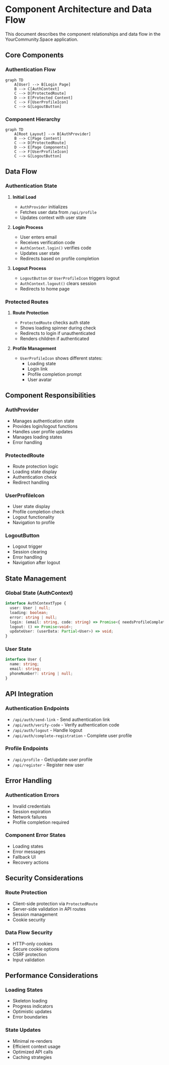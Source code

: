 # Component Architecture and Data Flow

This document describes the component relationships and data flow in the YourCommunity.Space application.

## Core Components

### Authentication Flow
```mermaid
graph TD
    A[User] --> B[Login Page]
    B --> C[AuthContext]
    C --> D[ProtectedRoute]
    D --> E[Protected Content]
    C --> F[UserProfileIcon]
    C --> G[LogoutButton]
```

### Component Hierarchy
```mermaid
graph TD
    A[Root Layout] --> B[AuthProvider]
    B --> C[Page Content]
    C --> D[ProtectedRoute]
    D --> E[Page Components]
    C --> F[UserProfileIcon]
    C --> G[LogoutButton]
```

## Data Flow

### Authentication State
1. **Initial Load**
   - `AuthProvider` initializes
   - Fetches user data from `/api/profile`
   - Updates context with user state

2. **Login Process**
   - User enters email
   - Receives verification code
   - `AuthContext.login()` verifies code
   - Updates user state
   - Redirects based on profile completion

3. **Logout Process**
   - `LogoutButton` or `UserProfileIcon` triggers logout
   - `AuthContext.logout()` clears session
   - Redirects to home page

### Protected Routes
1. **Route Protection**
   - `ProtectedRoute` checks auth state
   - Shows loading spinner during check
   - Redirects to login if unauthenticated
   - Renders children if authenticated

2. **Profile Management**
   - `UserProfileIcon` shows different states:
     - Loading state
     - Login link
     - Profile completion prompt
     - User avatar

## Component Responsibilities

### AuthProvider
- Manages authentication state
- Provides login/logout functions
- Handles user profile updates
- Manages loading states
- Error handling

### ProtectedRoute
- Route protection logic
- Loading state display
- Authentication check
- Redirect handling

### UserProfileIcon
- User state display
- Profile completion check
- Logout functionality
- Navigation to profile

### LogoutButton
- Logout trigger
- Session clearing
- Error handling
- Navigation after logout

## State Management

### Global State (AuthContext)
```typescript
interface AuthContextType {
  user: User | null;
  loading: boolean;
  error: string | null;
  login: (email: string, code: string) => Promise<{ needsProfileCompletion: boolean }>;
  logout: () => Promise<void>;
  updateUser: (userData: Partial<User>) => void;
}
```

### User State
```typescript
interface User {
  name: string;
  email: string;
  phoneNumber?: string | null;
}
```

## API Integration

### Authentication Endpoints
- `/api/auth/send-link` - Send authentication link
- `/api/auth/verify-code` - Verify authentication code
- `/api/auth/logout` - Handle logout
- `/api/auth/complete-registration` - Complete user profile

### Profile Endpoints
- `/api/profile` - Get/update user profile
- `/api/register` - Register new user

## Error Handling

### Authentication Errors
- Invalid credentials
- Session expiration
- Network failures
- Profile completion required

### Component Error States
- Loading states
- Error messages
- Fallback UI
- Recovery actions

## Security Considerations

### Route Protection
- Client-side protection via `ProtectedRoute`
- Server-side validation in API routes
- Session management
- Cookie security

### Data Flow Security
- HTTP-only cookies
- Secure cookie options
- CSRF protection
- Input validation

## Performance Considerations

### Loading States
- Skeleton loading
- Progress indicators
- Optimistic updates
- Error boundaries

### State Updates
- Minimal re-renders
- Efficient context usage
- Optimized API calls
- Caching strategies